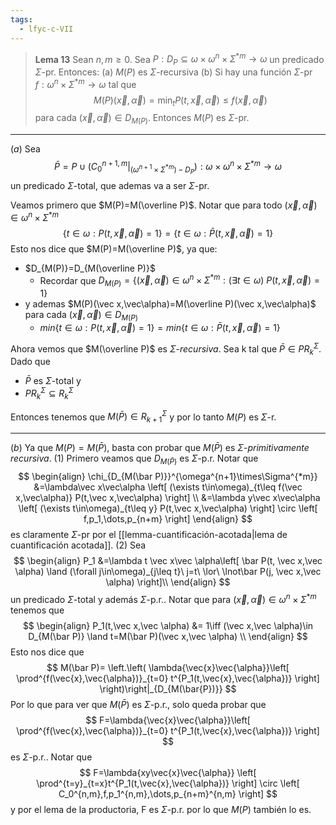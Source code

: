 ```yaml
---
tags:
  - lfyc-c-VII
---
```

> **Lema 13** Sean $n,m\ge0$. Sea $P:D_P\subseteq\omega\times\omega^n\times\Sigma^{*m}\to\omega$ un predicado $\Sigma$-pr. Entonces:
> (a) $M(P)$ es $\Sigma$-recursiva
> (b) Si hay una función $\Sigma$-pr $f:\omega^n\times\Sigma^{*m}\to\omega$ tal que $$M(P)(\vec x,\vec\alpha)=\min_t P(t,\vec x,\vec\alpha)\le f(\vec x,\vec\alpha)$$ para cada $(\vec x,\vec\alpha)\in D_{M(P)}$. Entonces $M(P)$ es $\Sigma$-pr.

---

$(a)$ Sea $$\bar P=P\cup (C_0^{n+1,m}|_{(\omega^{n+1}\times\Sigma^{*m})-D_P}):\omega\times\omega^{n}\times\Sigma^{*m}\to\omega$$ un predicado $\Sigma$-total, que ademas va a ser $\Sigma$-pr. 

Veamos primero que $M(P)=M(\overline P)$. Notar que para todo $(\vec x,\vec\alpha)\in\omega^{n}\times\Sigma^{*m}$
$$\{t\in\omega:P(t,\vec x,\vec\alpha)=1\}=\{t\in\omega:\bar P(t,\vec x,\vec\alpha)=1\}$$
Esto nos dice que $M(P)=M(\overline P)$, ya que:
- $D_{M(P)}=D_{M(\overline P)}$ 
	- Recordar que $D_{M(P)}=\{(\vec x,\vec\alpha)\in\omega^{n}\times\Sigma^{*m} :(\exists t\in\omega)\ P(t,\vec x,\vec\alpha)=1\}$
- y ademas  $M(P)(\vec x,\vec\alpha)=M(\overline P)(\vec x,\vec\alpha)$ para cada $(\vec x,\vec\alpha)\in D_{M(P)}$
	- $min\{t\in\omega:P(t,\vec x,\vec\alpha)=1\}=min\{t\in\omega:\bar P(t,\vec x,\vec\alpha)=1\}$

Ahora vemos que $M(\overline P)$ es $\Sigma$-*recursiva*. Sea k tal que $\bar P\in PR_k^{\Sigma}$. Dado que
- $\bar P$ es $\Sigma$-total y
- $PR_k^{\Sigma}\subseteq R_k^{\Sigma}$

Entonces tenemos que $M(\bar P)\in R_{k+1}^{\Sigma}$ y por lo tanto $M(P)$ es $\Sigma$-r.

---
$(b)$ Ya que $M(P)=M(\bar P)$, basta con probar que $M(\bar P)$ es $\Sigma$-*primitivamente recursiva*.
(1) Primero veamos que $D_{M(\bar P)}$ es $\Sigma$-p.r. Notar que
$$
\begin{align}
\chi_{D_{M(\bar P)}}^{\omega^{n+1}\times\Sigma^{*m}}
&=\lambda\vec x\vec\alpha
	\left[
		(\exists t\in\omega)_{t\leq f(\vec x,\vec\alpha)} P(t,\vec x,\vec\alpha)
	\right] \\
&=\lambda y\vec x\vec\alpha
	\left[
		(\exists t\in\omega)_{t\leq y} P(t,\vec x,\vec\alpha)
	\right] \circ \left[
		f,p_1,\dots,p_{n+m}
	\right]
\end{align}
$$
es claramente $\Sigma$-pr por el [[lemma-cuantificación-acotada|lema de cuantificación acotada]].
(2) Sea
$$
\begin{align}
P_1
&=\lambda t \vec x\vec \alpha\left[
	\bar P(t, \vec x,\vec \alpha) \land
	(\forall j\in\omega)_{j\leq t}\ j=t\ \lor\ 
		\lnot\bar P(j, \vec x,\vec \alpha)
\right]\\
\end{align}
$$
un predicado $\Sigma$-total y además $\Sigma$-p.r.. Notar que para $(\vec x,\vec \alpha)\in \omega^n\times\Sigma^{*m}$ tenemos que
$$
\begin{align}
P_1(t,\vec x,\vec \alpha)
&= 1\iff (\vec x,\vec \alpha)\in D_{M(\bar P)} \land t=M(\bar P)(\vec x,\vec \alpha) \\
\end{align}
$$
Esto nos dice que
$$
M(\bar P)= \left.\left(
	\lambda{\vec{x}\vec{\alpha}}\left[
		\prod^{f(\vec{x},\vec{\alpha})}_{t=0} t^{P_1(t,\vec{x},\vec{\alpha})}
	\right]
\right)\right|_{D_{M(\bar{P})}}
$$
Por lo que para ver que $M(\bar P)$ es $\Sigma$-p.r., solo queda probar que 
$$
F=\lambda{\vec{x}\vec{\alpha}}\left[
	\prod^{f(\vec{x},\vec{\alpha})}_{t=0} t^{P_1(t,\vec{x},\vec{\alpha})}
\right]
$$
es $\Sigma$-p.r.. Notar que
$$
F=\lambda{xy\vec{x}\vec{\alpha}} \left[
	\prod^{t=y}_{t=x}t^{P_1(t,\vec{x},\vec{\alpha})}
\right] \circ \left[
	C_0^{n,m},f,p_1^{n,m},\dots,p_{n+m}^{n,m}
\right]
$$
y por el lema de la productoria, F es $\Sigma$-p.r. por lo que $M(P)$ también lo es.